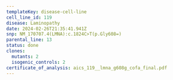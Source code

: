 ```yaml
---
templateKey: disease-cell-line
cell_line_id: 119
disease: Laminopathy
date: 2024-02-26T21:35:41.941Z
snp: NM_170707.4(LMNA):c.1824C>T(p.Gly608=)
parental_line: 13
status: done
clones:
  mutants: 2
  isogenic_controls: 2
certificate_of_analysis: aics_119__lmna_g608g_cofa_final.pdf
---
```

